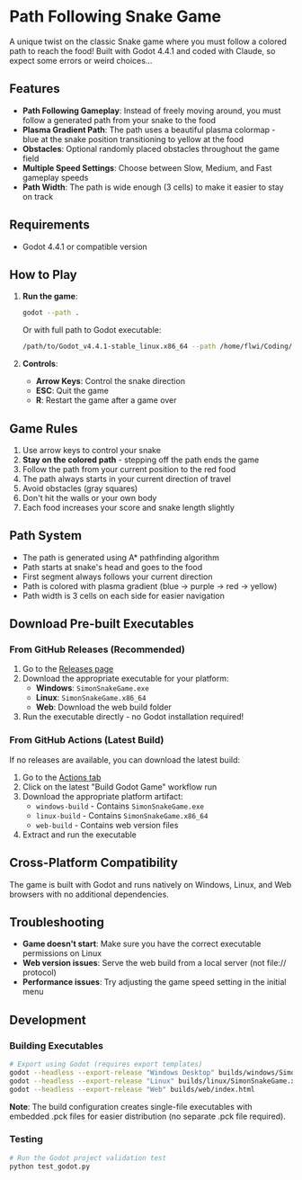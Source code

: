 # Path Following Snake Game

A unique twist on the classic Snake game where you must follow a colored path to reach the food!
Built with Godot 4.4.1 and coded with Claude, so expect some errors or weird choices...

## Features

- **Path Following Gameplay**: Instead of freely moving around, you must follow a generated path from your snake to the food
- **Plasma Gradient Path**: The path uses a beautiful plasma colormap - blue at the snake position transitioning to yellow at the food
- **Obstacles**: Optional randomly placed obstacles throughout the game field
- **Multiple Speed Settings**: Choose between Slow, Medium, and Fast gameplay speeds
- **Path Width**: The path is wide enough (3 cells) to make it easier to stay on track

## Requirements

- Godot 4.4.1 or compatible version

## How to Play

1. **Run the game**:
   ```bash
   godot --path .
   ```
   Or with full path to Godot executable:
   ```bash
   /path/to/Godot_v4.4.1-stable_linux.x86_64 --path /home/flwi/Coding/snake
   ```

2. **Controls**:
   - **Arrow Keys**: Control the snake direction
   - **ESC**: Quit the game
   - **R**: Restart the game after a game over

## Game Rules

1. Use arrow keys to control your snake
2. **Stay on the colored path** - stepping off the path ends the game
3. Follow the path from your current position to the red food
4. The path always starts in your current direction of travel
5. Avoid obstacles (gray squares)
6. Don't hit the walls or your own body
7. Each food increases your score and snake length slightly

## Path System

- The path is generated using A* pathfinding algorithm
- Path starts at snake's head and goes to the food
- First segment always follows your current direction
- Path is colored with plasma gradient (blue → purple → red → yellow)
- Path width is 3 cells on each side for easier navigation

## Download Pre-built Executables

### From GitHub Releases (Recommended)
1. Go to the [Releases page](../../releases)
2. Download the appropriate executable for your platform:
   - **Windows**: `SimonSnakeGame.exe`
   - **Linux**: `SimonSnakeGame.x86_64`
   - **Web**: Download the web build folder
3. Run the executable directly - no Godot installation required!

### From GitHub Actions (Latest Build)
If no releases are available, you can download the latest build:
1. Go to the [Actions tab](../../actions)
2. Click on the latest "Build Godot Game" workflow run
3. Download the appropriate platform artifact:
   - `windows-build` - Contains `SimonSnakeGame.exe`
   - `linux-build` - Contains `SimonSnakeGame.x86_64`
   - `web-build` - Contains web version files
4. Extract and run the executable

## Cross-Platform Compatibility

The game is built with Godot and runs natively on Windows, Linux, and Web browsers with no additional dependencies.

## Troubleshooting

- **Game doesn't start**: Make sure you have the correct executable permissions on Linux
- **Web version issues**: Serve the web build from a local server (not file:// protocol)
- **Performance issues**: Try adjusting the game speed setting in the initial menu

## Development

### Building Executables
```bash
# Export using Godot (requires export templates)
godot --headless --export-release "Windows Desktop" builds/windows/SimonSnakeGame.exe
godot --headless --export-release "Linux" builds/linux/SimonSnakeGame.x86_64
godot --headless --export-release "Web" builds/web/index.html
```

**Note**: The build configuration creates single-file executables with embedded .pck files for easier distribution (no separate .pck file required).

### Testing
```bash
# Run the Godot project validation test
python test_godot.py
```